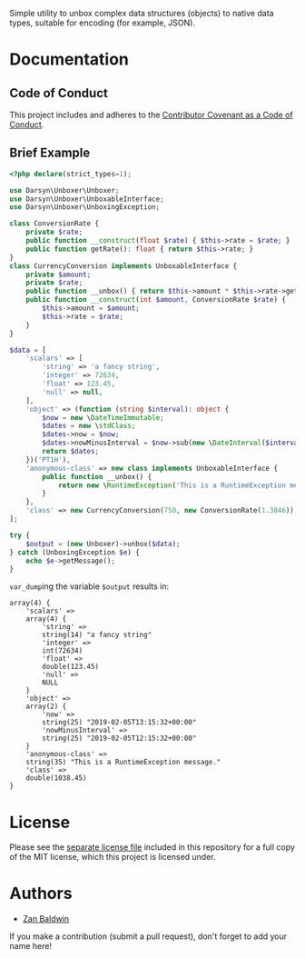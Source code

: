 Simple utility to unbox complex data structures (objects) to native data types,
suitable for encoding (for example, JSON).

# Documentation

## Code of Conduct

This project includes and adheres to the [Contributor Covenant as a Code of
Conduct](CODE_OF_CONDUCT.md).

## Brief Example

```php
<?php declare(strict_types=1);

use Darsyn\Unboxer\Unboxer;
use Darsyn\Unboxer\UnboxableInterface;
use Darsyn\Unboxer\UnboxingException;

class ConversionRate {
    private $rate;
    public function __construct(float $rate) { $this->rate = $rate; }
    public function getRate(): float { return $this->rate; }
}
class CurrencyConversion implements UnboxableInterface {
    private $amount;
    private $rate;
    public function __unbox() { return $this->amount * $this->rate->getRate(); }
    public function __construct(int $amount, ConversionRate $rate) {
        $this->amount = $amount;
        $this->rate = $rate;
    }
}

$data = [
    'scalars' => [
        'string' => 'a fancy string',
        'integer' => 72634,
        'float' => 123.45,
        'null' => null,
    ],
    'object' => (function (string $interval): object {
        $now = new \DateTimeImmutable;
        $dates = new \stdClass;
        $dates->now = $now;
        $dates->nowMinusInterval = $now->sub(new \DateInterval($interval));
        return $dates;
    })('PT1H'),
    'anonymous-class' => new class implements UnboxableInterface {
        public function __unbox() {
            return new \RuntimeException('This is a RuntimeException message.');
        }
    },
    'class' => new CurrencyConversion(750, new ConversionRate(1.3846)),
];

try {
    $output = (new Unboxer)->unbox($data);
} catch (UnboxingException $e) {
    echo $e->getMessage();
}
```

`var_dump`ing the variable `$output` results in:

```
array(4) {
    'scalars' =>
    array(4) {
        'string' =>
        string(14) "a fancy string"
        'integer' =>
        int(72634)
        'float' =>
        double(123.45)
        'null' =>
        NULL
    }
    'object' =>
    array(2) {
        'now' =>
        string(25) "2019-02-05T13:15:32+00:00"
        'nowMinusInterval' =>
        string(25) "2019-02-05T12:15:32+00:00"
    }
    'anonymous-class' =>
    string(35) "This is a RuntimeException message."
    'class' =>
    double(1038.45)
}
```

# License

Please see the [separate license file](LICENSE.md) included in this repository
for a full copy of the MIT license, which this project is licensed under.

# Authors

- [Zan Baldwin](https://zanbaldwin.com)

If you make a contribution (submit a pull request), don't forget to add your
name here!
